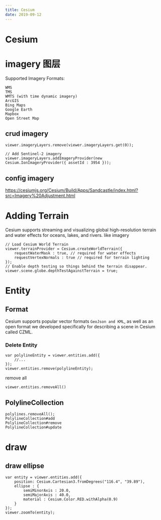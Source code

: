 ```yaml
---
title: Cesium
date: 2019-09-12
---
```

# Cesium
# imagery 图层
Supported Imagery Formats:

    WMS
    TMS
    WMTS (with time dynamic imagery)
    ArcGIS
    Bing Maps
    Google Earth
    Mapbox
    Open Street Map

## crud imagery
    viewer.imageryLayers.remove(viewer.imageryLayers.get(0));

    // Add Sentinel-2 imagery
    viewer.imageryLayers.addImageryProvider(new Cesium.IonImageryProvider({ assetId : 3954 }));

## config imagery
https://cesiumjs.org/Cesium/Build/Apps/Sandcastle/index.html?src=Imagery%20Adjustment.html

# Adding Terrain
Cesium supports streaming and visualizing global high-resolution terrain and water effects for oceans, lakes, and rivers. like imagery

    // Load Cesium World Terrain
    viewer.terrainProvider = Cesium.createWorldTerrain({
        requestWaterMask : true, // required for water effects
        requestVertexNormals : true // required for terrain lighting
    });
    // Enable depth testing so things behind the terrain disappear.
    viewer.scene.globe.depthTestAgainstTerrain = true;

# Entity
## Format
Cesium supports popular vector formats `GeoJson and KML`, as well as an open format we developed specifically for describing a scene in Cesium called CZML.

### Delete Entity

    var polylineEntity = viewer.entities.add({
        //...
    });
    viewer.entities.remove(polylineEntity);

remove all

    viewer.entities.removeAll()

## PolylineCollection

    polylines.removeAll();
    PolylineCollection#add
    PolylineCollection#remove
    PolylineCollection#update

# draw

## draw ellipse
    var entity = viewer.entities.add({
        position: Cesium.Cartesian3.fromDegrees("116.4", "39.89"), 
        ellipse : { 
            semiMinorAxis : 20.0,
            semiMajorAxis : 40.0,
            material : Cesium.Color.RED.withAlpha(0.9)
        }
    });
    viewer.zoomTo(entity); 
